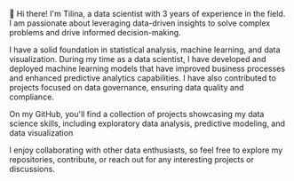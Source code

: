 👋 Hi there! I'm Tilina, a data scientist with 3 years of experience in the field. 
I am passionate about leveraging data-driven insights to solve complex problems and drive informed decision-making.

I have a solid foundation in statistical analysis, machine learning, and data visualization.
During my time as a data scientist, I have developed and deployed machine learning models that have improved business processes and enhanced predictive analytics capabilities. I have also contributed to projects focused on data governance, ensuring data quality and compliance.

On my GitHub, you'll find a collection of projects showcasing my data science skills, including exploratory data analysis, predictive modeling, and data visualization

I enjoy collaborating with other data enthusiasts, so feel free to explore my repositories, contribute, or reach out for any interesting projects or discussions.
